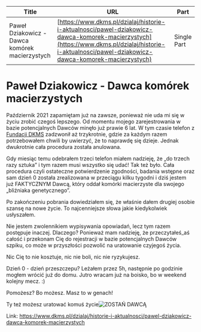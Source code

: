 | **Title**       | **URL**           | **Part**              |
|-----------------|-------------------|-----------------------|
| Paweł Dziakowicz - Dawca komórek macierzystych         | [https://www.dkms.pl/dzialaj/historie-i-aktualnosci/pawel-dziakowicz-dawca-komorek-macierzystych](https://www.dkms.pl/dzialaj/historie-i-aktualnosci/pawel-dziakowicz-dawca-komorek-macierzystych)    | Single Part          |

# Paweł Dziakowicz - Dawca komórek macierzystych

Październik 2021 zapamiętam już na zawsze, ponieważ nie uda mi się w życiu zrobić czegoś lepszego. Od momentu mojego zarejestrowania w bazie potencjalnych Dawców minęło już prawie 6 lat. W tym czasie telefon z [Fundacji DKMS](https://www.facebook.com/fundacja.dkms.polska/?__cft__%5b0%5d=AZU2hwa-foVtxmdpYLXvXxUyEftbekBodonwkkyX57r4Wn1v39kgdheBmG9qJqGbKJ8FzPDP4bygO2AbhsaLkff7gVqunEyz9_YqgE4m4XVLXpVyVbms9pK5j2Hr1mTVfHiP888BnobrMZbcdmJIFGvC&__tn__=kK-R) zadzwonił aż trzykrotnie, gdzie za każdym razem potrzebowałem chwili by uwierzyć, że to naprawdę się dzieje. Jednak dwukrotnie cała procedura została anulowana.


Gdy miesiąc temu odebrałem trzeci telefon miałem nadzieję, że „do trzech razy sztuka” i tym razem musi wszystko się udać! Tak też było. Cała procedura czyli ostateczne potwierdzenie zgodności, badania wstępne oraz sam dzień 0 została zrealizowana w przeciągu kilku tygodni i dziś jestem już FAKTYCZNYM Dawcą, który oddał komórki macierzyste dla swojego „bliźniaka genetycznego”.


Po zakończeniu pobrania dowiedziałem się, że właśnie dałem drugiej osobie szansę na nowe życie. To najcenniejsze słowa jakie kiedykolwiek usłyszałem.



Nie jestem zwolennikiem wypisywania opowiadań, lecz tym razem postępuje inaczej. Dlaczego? Ponieważ mam nadzieję, że przeczytałeś\_aś całość i przekonam Cię do rejestracji w bazie potencjalnych Dawców szpiku, co może w przyszłości pozwolić na uratowanie czyjegoś życia.


Nic Cię to nie kosztuje, nic nie boli, nic nie ryzykujesz.


Dzień 0 \- dzień przeszczepu? Leżałem przez 5h, następnie po godzinie mogłem wrócić już do domu. Jutro wracam już na boisko, bo w weekend kolejny mecz. :)


Pomożesz? Bo możesz. Masz to w genach!


Ty też możesz uratować komuś życie![ZOSTAŃ DAWCĄ](/zarejestruj-sie-teraz "Zarejestruj sie teraz")

Link: https://www.dkms.pl/dzialaj/historie-i-aktualnosci/pawel-dziakowicz-dawca-komorek-macierzystych
